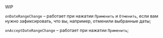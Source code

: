 WIP

`onDateRangeChange` – работает при нажатии `Применить` и `Отменить`, если вам нужно зафиксировать, что вы, например, отменили выбранные даты;

`onAcceptDateRangeChange` – работает при нажатии `Применить`;
